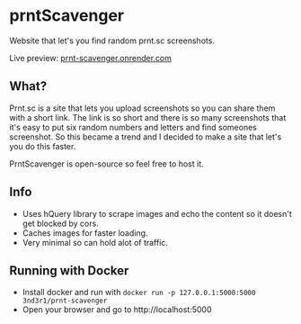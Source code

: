 # prntScavenger
Website that let's you find random prnt.sc screenshots.

Live preview: [prnt-scavenger.onrender.com](https://prnt-scavenger.onrender.com/)

## What?
Prnt.sc is a site that lets you upload screenshots so you can share them with a short link. The link is so short and there is so many screenshots that it's easy to put six random numbers and letters and find someones screenshot. So this became a trend and I decided to make a site that let's you do this faster.

PrntScavenger is open-source so feel free to host it.

## Info
- Uses hQuery library to scrape images and echo the content so it doesn't get blocked by cors.
- Caches images for faster loading.
- Very minimal so can hold alot of traffic.

## Running with Docker
- Install docker and run with
```docker run -p 127.0.0.1:5000:5000 3nd3r1/prnt-scavenger```
- Open your browser and go to http://localhost:5000
